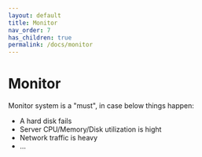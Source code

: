 ```yaml
---
layout: default
title: Monitor
nav_order: 7
has_children: true
permalink: /docs/monitor
---
```


# Monitor

Monitor system is a "must", in case below things happen:

- A hard disk fails
- Server CPU/Memory/Disk utilization is hight
- Network traffic is heavy
- ...
